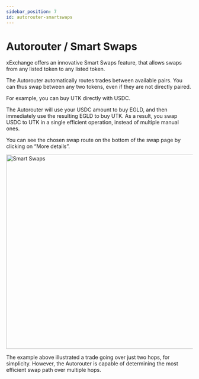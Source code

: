 ```yaml
---
sidebar_position: 7
id: autorouter-smartswaps
---
```


[comment]: # (mx-context-auto)

# Autorouter / Smart Swaps

xExchange offers an innovative Smart Swaps feature, that allows swaps from any listed token to any listed token.

The Autorouter automatically routes trades between available pairs. You can thus swap between any two tokens, even if they are not directly paired.

For example, you can buy UTK directly with USDC.

The Autorouter will use your USDC amount to buy EGLD, and then immediately use the resulting EGLD to buy UTK. As a result, you swap USDC to UTK in a single efficient operation, instead of multiple manual ones.

You can see the chosen swap route on the bottom of the swap page by clicking on “More details”.

<div style={{ textAlign: 'center' }}>
    <img src="/docs/features/smart-swaps.png" width="525" alt="Smart Swaps" />
</div>

The example above illustrated a trade going over just two hops, for simplicity. However, the Autorouter is capable of determining the most efficient swap path over multiple hops.
